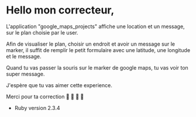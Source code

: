 # Hello mon correcteur, 

L'application "google_maps_projects" affiche une location et un message, sur le plan choisie par le user.

Afin de visualiser le plan, choisir un endroit et avoir un message sur le marker, il suffit de remplir le petit formulaire avec 
une latitude, une longitude et le message.

Quand tu vas passer la souris sur le marker de google maps, tu vas voir ton super message.

J'espère que tu vas aimer cette experience. 

Merci pour ta correction 💛 💚 💙 💜



* Ruby version 2.3.4

